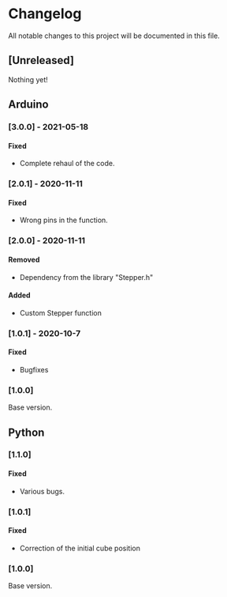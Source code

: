 # Changelog
All notable changes to this project will be documented in this file.

## [Unreleased]
Nothing yet!

## Arduino

### [3.0.0] - 2021-05-18
#### Fixed
* Complete rehaul of the code.

### [2.0.1] - 2020-11-11
#### Fixed
* Wrong pins in the function.

### [2.0.0] - 2020-11-11
#### Removed
* Dependency from the library "Stepper.h"
#### Added
* Custom Stepper function

### [1.0.1] - 2020-10-7
#### Fixed
* Bugfixes

### [1.0.0]
Base version.

## Python

### [1.1.0]
#### Fixed
* Various bugs.

### [1.0.1]
#### Fixed
* Correction of the initial cube position

### [1.0.0]
Base version.
